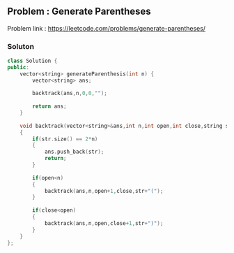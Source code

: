 ## Problem : Generate Parentheses

Problem link : https://leetcode.com/problems/generate-parentheses/

### Soluton 

```C++
class Solution {
public:
    vector<string> generateParenthesis(int n) {
        vector<string> ans;
        
        backtrack(ans,n,0,0,"");
        
        return ans;
    }
    
    void backtrack(vector<string>&ans,int n,int open,int close,string str)
    {
        if(str.size() == 2*n)
        {
            ans.push_back(str);
            return;
        }
        
        if(open<n)
        {
            backtrack(ans,n,open+1,close,str+"(");
        }
        
        if(close<open)
        {
            backtrack(ans,n,open,close+1,str+")");
        }
    }
};
```
